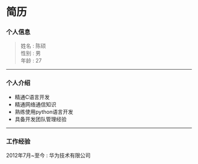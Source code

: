 # 简历

### 个人信息
> 姓名 : 陈硕  
> 性别 : 男  
> 年龄 : 27 

---
### 个人介绍
- 精通C语言开发
- 精通网络通信知识
- 熟练使用python语言开发
- 具备开发团队管理经验
---
### 工作经验
2012年7月~至今 : 华为技术有限公司
